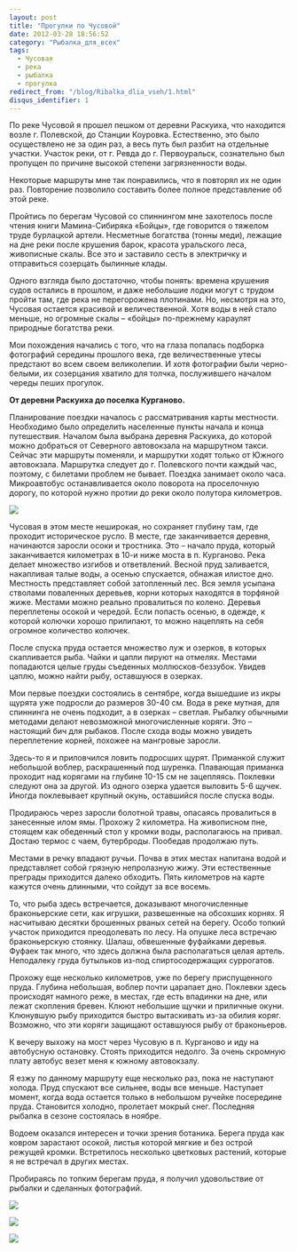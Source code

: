 ```yaml
---
layout: post
title: "Прогулки по Чусовой"
date: 2012-03-28 18:56:52
category: "Рыбалка_для_всех"
tags:
  - Чусовая
  - река
  - рыбалка
  - прогулка
redirect_from: "/blog/Ribalka_dlia_vseh/1.html"
disqus_identifier: 1
---
```

По реке Чусовой я прошел пешком от деревни Раскуиха, что находится возле
г. Полевской, до Станции Коуровка. Естественно, это было осуществлено не
за один раз, а весь путь был разбит на отдельные участки. Участок реки,
от г. Ревда до г. Первоуральск, сознательно был пропущен по причине
высокой степени загрязненности воды.

Некоторые маршруты мне так понравились, что я повторял их не один раз.
Повторение позволило составить более полное представление об этой реке. 

Пройтись по берегам Чусовой со спиннингом мне захотелось после чтения
книги Мамина-Сибиряка «Бойцы», где говорится о тяжелом труде бурлацкой
артели. Несметные богатства (тонны меди), лежащие на дне реки после
крушения барок, красота уральского леса, живописные скалы. Все это и
заставило сесть в электричку и отправиться созерцать былинные клады.

Одного взгляда было достаточно, чтобы понять: времена крушения судов
остались в прошлом, и даже небольшие лодки могут с трудом пройти там,
где река не перегорожена плотинами. Но, несмотря на это, Чусовая
остается красивой и величественной. Хотя воды в ней стало меньше, но
огромные скалы – «бойцы» по-прежнему караулят природные богатства реки. 

Мои похождения начались с того, что на глаза попалась подборка
фотографий середины прошлого века, где величественные утесы предстают во
всем своем великолепии. И хотя фотографии были черно-белыми, их
созерцания хватило для толчка, послужившего началом череды пеших
прогулок.

**От деревни Раскуиха до поселка Курганово.**

Планирование поездки началось с рассматривания карты местности.
Необходимо было определить населенные пункты начала и конца путешествия.
Началом была выбрана деревня Раскуиха, до которой можно добраться от
Северного автовокзала на маршрутном такси. Сейчас эти маршруты поменяли,
и маршрутки ходят только от Южного автовокзала. Маршрутка следует до г.
Полевского почти каждый час, поэтому, с билетами проблем не бывает.
Поездка занимает около часа. Микроавтобус останавливается около поворота
на проселочную дорогу, по которой нужно протии до реки около полутора
километров.

![](http://fishingguru.ru/uploads/images/00/00/01/2012/03/28/71356c.jpg)

Чусовая в этом месте неширокая, но сохраняет глубину там, где проходит
историческое русло. В месте, где заканчивается деревня, начинаются
заросли осоки и тростника. Это – начало пруда, который заканчивается
километрах в 10-и ниже моста в п. Курганово. Река делает множество
изгибов и ответвлений. Весной пруд заливается, накапливая талые воды, а
осенью спускается, обнажая илистое дно. Местность представляет собой
затопленный лес. Вся земля усыпана стволами поваленных деревьев, корни
которых находятся в торфяной жиже. Местами можно реально провалиться по
колено. Деревья переплетены осокой и чередой. Если попасть осенью, в
одежде, к которой колючки хорошо прилипают, то можно нацеплять на себя
огромное количество колючек.

После спуска пруда остается множество луж и озерков, в которых
скапливается рыба. Чайки и цапли пируют на отмелях. Местами попадаются
целые груды съеденных моллюсков-беззубок. Увидев цаплю, можно найти
рыбу, оставшуюся в озерках.

Мои первые поездки состоялись в сентябре, когда вышедшие из икры щурята
уже подросли до размеров 30-40 см. Вода в реке мутная, для спиннинга не
очень подходит, а в озерках – светлая. Рыбалку обычными методами делают
невозможной многочисленные коряги. Это – настоящий бич для рыбаков.
После схода воды можно увидеть переплетение корней, похожее на мангровые
заросли.

Здесь-то я и приловчился ловить подросших щурят. Приманкой служит
небольшой воблер, раскрашенный под шуренка. Плавающая приманка проходит
над корягами на глубине 10-15 см не зацепляясь. Поклевки следуют она за
другой. Из одного озерка удается выловить 5-6 щучек. Иногда поклевывает
крупный окунь, оставшийся после спуска воды.

Продираюсь через заросли болотной травы, опасаясь провалиться в
занесенные илом ямы. Прохожу 2 километра. На живописном пне, стоящем как
обеденный стол у кромки воды, располагаюсь на привал. Достаю термос с
чаем, бутерброды. Пообедав продолжаю путь.

Местами в речку впадают ручьи. Почва в этих местах напитана водой и
представляет собой грязную непролазную жижу. Эти естественные преграды
приходится далеко обходить. Пять километров на карте кажутся очень
длинными, что сойдут за все восемь.

То, что рыба здесь встречается, доказывают многочисленные браконьерские
сети, как игрушки, развешенные на обсохших корнях. Я насчитываю десятки
брошенных рваных сетей на берегу. Особо топкий участок приходится
преодолевать по лесу. На опушке леса встречаю браконьерскую стоянку.
Шалаш, обвешенные фуфайками деревья. Фуфаек так много, что здесь должна
была располагаться целая артель. Неподалеку груда бутыльков из-под
спиртосодержащих суррогатов.

Прохожу еще несколько километров, уже по берегу приспущенного пруда.
Глубина небольшая, воблер почти царапает дно. Поклевки здесь происходят
намного реже, в местах, где есть впадинки на дне, или лежат скопления
бревен. Клюют небольшие щучки и приличные окуни. Клюнувшую рыбу
приходится быстро вытаскивать из-за обилия коряг. Возможно, что эти
коряги защищают оставшуюся рыбу от браконьеров.

К вечеру выхожу на мост через Чусовую в п. Курганово и иду на автобусную
остановку. Стоять приходится недолго. За очень скромную плату автобус
везет меня к южному автовокзалу.

Я езжу по данному маршруту еще несколько раз, пока не наступают холода.
Пруд спускают все сильнее, воды все меньше. Наступает момент, когда вода
остается только в небольшом ручейке посередине пруда. Становится
холодно, пролетает мокрый снег. Последняя рыбалка в сезоне состоялась в
ноябре.

Водоем оказался интересен и точки зрения ботаника. Берега пруда как
ковром зарастают осокой, листья которой мягкие и без острой режущей
кромки. Встретилось несколько цветковых растений, которые я не встречал
в других местах.

Пробираясь по топким берегам пруда, я получил удовольствие от рыбалки и
сделанных фотографий.

![](http://fishingguru.ru/uploads/images/00/00/01/2012/03/28/968adb.jpg)

![](http://fishingguru.ru/uploads/images/00/00/01/2012/03/28/536389.jpg)

![](http://fishingguru.ru/uploads/images/00/00/01/2012/03/28/23dbaa.jpg)
